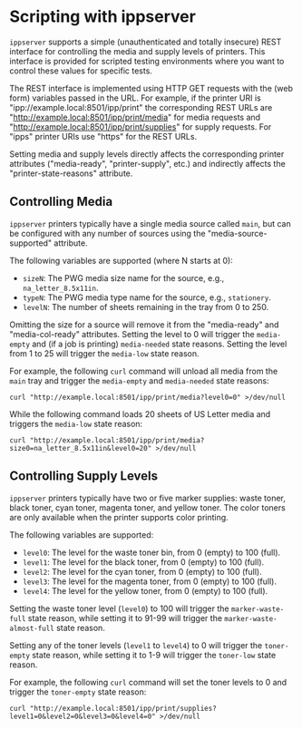 Scripting with ippserver
========================

`ippserver` supports a simple (unauthenticated and totally insecure) REST
interface for controlling the media and supply levels of printers.  This
interface is provided for scripted testing environments where you want to
control these values for specific tests.

The REST interface is implemented using HTTP GET requests with the (web form)
variables passed in the URL.  For example, if the printer URI is
"ipp://example.local:8501/ipp/print" the corresponding REST URLs are
"http://example.local:8501/ipp/print/media" for media requests and
"http://example.local:8501/ipp/print/supplies" for supply requests.  For "ipps"
printer URIs use "https" for the REST URLs.

Setting media and supply levels directly affects the corresponding printer
attributes ("media-ready", "printer-supply", etc.) and indirectly affects the
"printer-state-reasons" attribute.


Controlling Media
-----------------

`ippserver` printers typically have a single media source called `main`, but can
be configured with any number of sources using the "media-source-supported"
attribute.

The following variables are supported (where N starts at 0):

- `sizeN`: The PWG media size name for the source, e.g., `na_letter_8.5x11in`.
- `typeN`: The PWG media type name for the source, e.g., `stationery`.
- `levelN`: The number of sheets remaining in the tray from 0 to 250.

Omitting the size for a source will remove it from the "media-ready" and
"media-col-ready" attributes.  Setting the level to 0 will trigger the
`media-empty` and (if a job is printing) `media-needed` state reasons.  Setting
the level from 1 to 25 will trigger the `media-low` state reason.

For example, the following `curl` command will unload all media from the `main`
tray and trigger the `media-empty` and `media-needed` state reasons:

    curl "http://example.local:8501/ipp/print/media?level0=0" >/dev/null

While the following command loads 20 sheets of US Letter media and triggers the
`media-low` state reason:

    curl "http://example.local:8501/ipp/print/media?size0=na_letter_8.5x11in&level0=20" >/dev/null


Controlling Supply Levels
-------------------------

`ippserver` printers typically have two or five marker supplies: waste toner,
black toner, cyan toner, magenta toner, and yellow toner.  The color toners are
only available when the printer supports color printing.

The following variables are supported:

- `level0`: The level for the waste toner bin, from 0 (empty) to 100 (full).
- `level1`: The level for the black toner, from 0 (empty) to 100 (full).
- `level2`: The level for the cyan toner, from 0 (empty) to 100 (full).
- `level3`: The level for the magenta toner, from 0 (empty) to 100 (full).
- `level4`: The level for the yellow toner, from 0 (empty) to 100 (full).

Setting the waste toner level (`level0`) to 100 will trigger the
`marker-waste-full` state reason, while setting it to 91-99 will trigger the
`marker-waste-almost-full` state reason.

Setting any of the toner levels (`level1` to `level4`) to 0 will trigger the
`toner-empty` state reason, while setting it to 1-9 will trigger the
`toner-low` state reason.

For example, the following `curl` command will set the toner levels to 0 and
trigger the `toner-empty` state reason:

    curl "http://example.local:8501/ipp/print/supplies?level1=0&level2=0&level3=0&level4=0" >/dev/null
